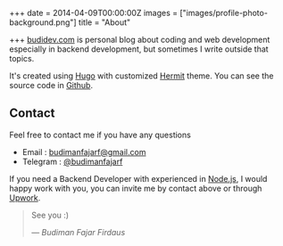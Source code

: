 +++
date = 2014-04-09T00:00:00Z
images = ["images/profile-photo-background.png"]
title = "About"

+++
[budidev.com](https://budidev.com) is personal blog about coding and web development especially in backend development, but sometimes I write outside that topics.

It's created using [Hugo](https://themes.gohugo.io) with customized [Hermit](https://themes.gohugo.io/hermit) theme. You can see the source code in [Github](https://github.com/budimanfajarf/blog).

## Contact

Feel free to contact me if you have any questions

* Email : [budimanfajarf@gmail.com](mailto:budimanfajarf@gmail.com)
* Telegram : [@budimanfajarf](https://t.me/budimanfajarf)

If you need a Backend Developer with experienced in [Node.js](https://nodejs.org), I would happy work with you, you can invite me by contact above or through [Upwork](https://www.upwork.com/freelancers/\~01b8d55d6a5a8f1077).

> See you :)
>
> — <cite>Budiman Fajar Firdaus</cite>